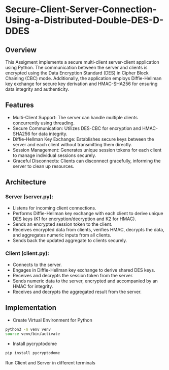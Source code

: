 # Secure-Client-Server-Connection-Using-a-Distributed-Double-DES-D-DDES

## Overview

This Assigment implements a secure multi-client server-client application using Python. The communication between the server and clients is encrypted using the Data Encryption Standard (DES) in Cipher Block Chaining (CBC) mode. Additionally, the application employs Diffie-Hellman key exchange for secure key derivation and HMAC-SHA256 for ensuring data integrity and authenticity.

## Features

- Multi-Client Support: The server can handle multiple clients concurrently using threading.
- Secure Communication: Utilizes DES-CBC for encryption and HMAC-SHA256 for data integrity.
- Diffie-Hellman Key Exchange: Establishes secure keys between the server and each client without transmitting them directly.
- Session Management: Generates unique session tokens for each client to manage individual sessions securely.
- Graceful Disconnects: Clients can disconnect gracefully, informing the server to clean up resources.

## Architecture

### Server (server.py):

- Listens for incoming client connections.
- Performs Diffie-Hellman key exchange with each client to derive unique DES keys (K1 for encryption/decryption and K2 for HMAC).
- Sends an encrypted session token to the client.
- Receives encrypted data from clients, verifies HMAC, decrypts the data, and aggregates numeric inputs from all clients.
- Sends back the updated aggregate to clients securely.

### Client (client.py):

- Connects to the server.
- Engages in Diffie-Hellman key exchange to derive shared DES keys.
- Receives and decrypts the session token from the server.
- Sends numeric data to the server, encrypted and accompanied by an HMAC for integrity.
- Receives and decrypts the aggregated result from the server.

## Implementation

- Create Virtual Environment for Python
```bash
python3 -m venv venv
source venv/bin/activate
```

- Install pycryptodome
```bash
pip install pycryptodome
```

Run Client and Server in different terminals
